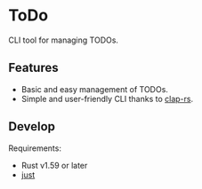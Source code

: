 # ToDo

CLI tool for managing TODOs.

## Features

- Basic and easy management of TODOs.
- Simple and user-friendly CLI thanks to [clap-rs](https://github.com/clap-rs/clap).

## Develop

Requirements:
- Rust v1.59 or later
- [just](https://github.com/casey/just)
